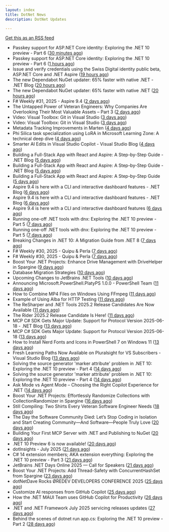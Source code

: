 ```yaml
---
layout: index
title: DotNet News
description: DotNet Updates

---
```


[Get this as an RSS feed](/dotnet.rss)

<!-- news_marker starts -->
- Passkey support for ASP.NET Core identity: Exploring the .NET 10 preview - Part 6 ([30 minutes ago](https://dotnetkicks.com/r/726680?url=https://andrewlock.net/exploring-dotnet-10-preview-features-6-passkey-support-for-aspnetcore-identity/))
- Passkey support for ASP.NET Core identity: Exploring the .NET 10 preview - Part 6 ([1 hours ago](https://andrewlock.net/exploring-dotnet-10-preview-features-6-passkey-support-for-aspnetcore-identity/))
- Issue and verify credentials using the Swiss Digital identity public beta, ASP.NET Core and .NET Aspire ([19 hours ago](https://dotnetkicks.com/r/726622?url=https://damienbod.com/2025/08/04/issuer-and-verify-credentials-using-the-swiss-digital-identity-public-beta-asp-net-core-and-net-aspire/))
- The new Dependabot NuGet updater: 65% faster with native .NET - .NET Blog ([20 hours ago](https://dotnetkicks.com/r/726617?url=https://devblogs.microsoft.com/dotnet/the-new-dependabot-nuget-updater/))
- The new Dependabot NuGet updater: 65% faster with native .NET ([20 hours ago](https://devblogs.microsoft.com/dotnet/the-new-dependabot-nuget-updater/))
- F# Weekly #31, 2025 - Aspire 9.4 ([2 days ago](https://dotnetkicks.com/r/726523?url=https://sergeytihon.com/2025/08/02/f-weekly-31-2025-aspire-9-4/))
- The Untapped Power of Veteran Engineers: Why Companies Are Overlooking Their Most Valuable Assets – Part 3 ([2 days ago](https://dotnettips.wordpress.com/2025/08/03/the-untapped-power-of-veteran-engineers-why-companies-are-overlooking-their-most-valuable-assets-part-3/))
- Video: Visual Toolbox: Git in Visual Studio ([3 days ago](https://dotnetkicks.com/r/726482?url=https://jesseliberty.com/2025/08/01/video-visual-toolbox-git-in-visual-studio/))
- Video: Visual Toolbox: Git in Visual Studio ([3 days ago](https://dotnetkicks.com/r/726471?url=https://jesseliberty.com/2025/08/01/video-visual-toolbox-git-in-visual-studio/))
- Metadata Tracking Improvements in Marten ([4 days ago](https://dotnetkicks.com/r/726440?url=https://jeremydmiller.com/2025/07/27/metadata-tracking-improvements-in-marten/))
- Phi Silica task specialization using LoRA in Microsoft Learning Zone: A technical deep dive ([4 days ago](https://dotnetkicks.com/r/726432?url=https://blogs.windows.com/windowsdeveloper/2025/07/31/phi-silica-task-specialization-using-lora-in-microsoft-learning-zone-a-technical-deep-dive/))
- Smarter AI Edits in Visual Studio Copilot - Visual Studio Blog ([4 days ago](https://dotnetkicks.com/r/726416?url=https://devblogs.microsoft.com/visualstudio/smarter-ai-edits-in-visual-studio-copilot/))
- Building a Full-Stack App with React and Aspire: A Step-by-Step Guide - .NET Blog ([5 days ago](https://dotnetkicks.com/r/726391?url=https://devblogs.microsoft.com/dotnet/new-aspire-app-with-react/))
- Building a Full-Stack App with React and Aspire: A Step-by-Step Guide - .NET Blog ([5 days ago](https://dotnetkicks.com/r/726383?url=https://devblogs.microsoft.com/dotnet/new-aspire-app-with-react/))
- Building a Full-Stack App with React and Aspire: A Step-by-Step Guide ([5 days ago](https://devblogs.microsoft.com/dotnet/new-aspire-app-with-react/))
- Aspire 9.4 is here with a CLI and interactive dashboard features - .NET Blog ([6 days ago](https://dotnetkicks.com/r/726313?url=https://devblogs.microsoft.com/dotnet/announcing-aspire-9-4/))
- Aspire 9.4 is here with a CLI and interactive dashboard features - .NET Blog ([6 days ago](https://dotnetkicks.com/r/726312?url=https://devblogs.microsoft.com/dotnet/announcing-aspire-9-4/))
- Aspire 9.4 is here with a CLI and interactive dashboard features ([6 days ago](https://devblogs.microsoft.com/dotnet/announcing-aspire-9-4/))
- Running one-off .NET tools with dnx: Exploring the .NET 10 preview - Part 5 ([7 days ago](https://dotnetkicks.com/r/726243?url=https://andrewlock.net/exploring-dotnet-10-preview-features-5-running-one-off-dotnet-tools-with-dnx/))
- Running one-off .NET tools with dnx: Exploring the .NET 10 preview - Part 5 ([7 days ago](https://andrewlock.net/exploring-dotnet-10-preview-features-5-running-one-off-dotnet-tools-with-dnx/))
- Breaking Changes in .NET 10: A Migration Guide from .NET 8 ([7 days ago](https://dotnetkicks.com/r/726040?url=https://www.mobilize.net/blog/dotnet8-to-dotnet10-migration-guide?utm_source=DNK-726040&utm_medium=DNK-726040&utm_content=DNK-726040&utm_campaign=DNK-726040))
- F# Weekly #30, 2025 - Quipu &amp; Perla ([7 days ago](https://dotnetkicks.com/r/726136?url=https://sergeytihon.com/2025/07/27/f-weekly-30-2025-quipu-perla/))
- F# Weekly #30, 2025 - Quipu &amp; Perla ([7 days ago](https://dotnetkicks.com/r/726122?url=https://sergeytihon.com/2025/07/27/f-weekly-30-2025-quipu-perla/))
- Boost Your .NET Projects: Enhance Drive Management with DriveHelper in Spargine ([9 days ago](https://dotnettips.wordpress.com/2025/07/27/boost-your-net-projects-enhance-drive-management-with-spargine/))
- Database Migration Strategies ([10 days ago](https://dotnetkicks.com/r/725997?url=https://codeopinion.com/database-migration-strategies/))
- Upcoming Changes to JetBrains .NET Tools ([10 days ago](https://blog.jetbrains.com/dotnet/2025/07/25/upcoming-changes-to-dotnet-tools/))
- Announcing Microsoft.PowerShell.PlatyPS 1.0.0 - PowerShell Team ([11 days ago](https://dotnetkicks.com/r/725935?url=https://devblogs.microsoft.com/powershell/announcing-platyps-100/))
- How to Combine MP4 Files on Windows Using FFmpeg ([11 days ago](https://dotnetkicks.com/r/725920?url=https://ardalis.com/combine-mp4-files-ffmpeg-windows/))
- Example of Using Alba for HTTP Testing ([11 days ago](https://dotnetkicks.com/r/725896?url=https://jeremydmiller.com/2025/07/24/example-of-using-alba-for-http-testing/))
- The ReSharper and .NET Tools 2025.2 Release Candidates Are Now Available ([11 days ago](https://blog.jetbrains.com/dotnet/2025/07/24/resharper-dot-net-tools-2025-2-release-candidate/))
- The Rider 2025.2 Release Candidate Is Here! ([11 days ago](https://blog.jetbrains.com/dotnet/2025/07/24/the-rider-2025-2-release-candidate/))
- MCP C# SDK Gets Major Update: Support for Protocol Version 2025-06-18 - .NET Blog ([13 days ago](https://dotnetkicks.com/r/725723?url=https://devblogs.microsoft.com/dotnet/mcp-csharp-sdk-2025-06-18-update/))
- MCP C# SDK Gets Major Update: Support for Protocol Version 2025-06-18 ([13 days ago](https://devblogs.microsoft.com/dotnet/mcp-csharp-sdk-2025-06-18-update/))
- How to Install Nerd Fonts and Icons in PowerShell 7 on Windows 11 ([13 days ago](https://dotnetkicks.com/r/725714?url=https://ardalis.com/install-nerd-fonts-terminal-icons-pwsh-7-win-11/))
- Fresh Learning Paths Now Available on Pluralsight for VS Subscribers - Visual Studio Blog ([13 days ago](https://dotnetkicks.com/r/725686?url=https://devblogs.microsoft.com/visualstudio/vss-pluralsight-2025-2/))
- Solving the source generator 'marker attribute' problem in .NET 10: Exploring the .NET 10 preview - Part 4 ([14 days ago](https://dotnetkicks.com/r/725644?url=https://andrewlock.net/exploring-dotnet-10-preview-features-4-solving-the-source-generator-marker-attribute-problem-in-dotnet-10/))
- Solving the source generator 'marker attribute' problem in .NET 10: Exploring the .NET 10 preview - Part 4 ([14 days ago](https://andrewlock.net/exploring-dotnet-10-preview-features-4-solving-the-source-generator-marker-attribute-problem-in-dotnet-10/))
- Ask Mode vs Agent Mode – Choosing the Right Copilot Experience for .NET ([14 days ago](https://devblogs.microsoft.com/dotnet/ask-mode-vs-agent-mode/))
- Boost Your .NET Projects: Effortlessly Randomize Collections with CollectionRandomizer in Spargine ([16 days ago](https://dotnettips.wordpress.com/2025/07/20/boost-your-net-projects-effortlessly-randomize-collections-with-collectionrandomizer-in-spargine/))
- Still Compiling: Two Shirts Every Veteran Software Engineer Needs ([18 days ago](https://dotnettips.wordpress.com/2025/07/17/still-compiling-two-shirts-every-veteran-software-engineer-needs/))
- The Day the Software Community Died: Let’s Stop Coding in Isolation and Start Creating Community—And Software—People Truly Love ([20 days ago](https://dotnettips.wordpress.com/2025/07/16/the-day-the-software-community-died-lets-stop-coding-in-isolation-and-start-creating-community-and-software-people-truly-love/))
- Building Your First MCP Server with .NET and Publishing to NuGet ([20 days ago](https://devblogs.microsoft.com/dotnet/mcp-server-dotnet-nuget-quickstart/))
- .NET 10 Preview 6 is now available! ([20 days ago](https://devblogs.microsoft.com/dotnet/dotnet-10-preview-6/))
- dotInsights  -  July 2025 ([21 days ago](https://blog.jetbrains.com/dotnet/2025/07/15/dotinsights-july-2025/))
- C# 14 extension members; AKA extension everything: Exploring the .NET 10 preview - Part 3 ([21 days ago](https://andrewlock.net/exploring-dotnet-10-preview-features-3-csharp-14-extensions-members/))
- JetBrains .NET Days Online 2025 — Call for Speakers ([21 days ago](https://blog.jetbrains.com/dotnet/2025/07/14/jetbrains-net-days-online-2025-call-for-speakers/))
- Boost Your .NET Projects: Add Thread-Safety with ConcurrentHashSet from Spargine ([23 days ago](https://dotnettips.wordpress.com/2025/07/13/boost-your-net-projects-add-thread-safety-with-concurrenthashset-from-spargine/))
- dotNetDave Rocks ØREDEV DEVELOPERS CONFERENCE 2025 ([25 days ago](https://dotnettips.wordpress.com/2025/07/11/dotnetdave-rocks-oredev-developers-conference-2025/))
- Customize AI responses from GitHub Copilot ([25 days ago](https://devblogs.microsoft.com/dotnet/customize-ai-responses-from-github-copilot/))
- How the .NET MAUI Team uses GitHub Copilot for Productivity ([26 days ago](https://devblogs.microsoft.com/dotnet/maui-team-copilot-tips/))
- .NET and .NET Framework July 2025 servicing releases updates ([27 days ago](https://devblogs.microsoft.com/dotnet/dotnet-and-dotnet-framework-july-2025-servicing-updates/))
- Behind the scenes of dotnet run app.cs: Exploring the .NET 10 preview - Part 2 ([28 days ago](https://andrewlock.net/exploring-dotnet-10-preview-features-2-behind-the-scenes-of-dotnet-run-app.cs/))

<!-- news_marker ends -->